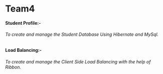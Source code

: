 # Team4

<h4>Student Profile:-<h4> <h6>To create and manage the Student Database Using Hibernate and MySql.<h6>

<h4>Load Balancing:-<h4> <h6>To create and manage the Client Side Load Balancing with the help of Ribbon.<h6>

